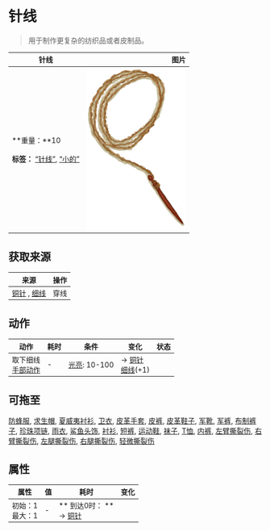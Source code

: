 # 针线  
> 用于制作更复杂的纺织品或者皮制品。  
  
  针线  |   图片   
 ----  |  ----:   
 **重量：**10<br><br>**标签：**	[“针线”](tag_ThreadedNeedle.md), [“小的”](tag_Tiny.md)  |  ![](Sprite/ThreadedNeedleCopper.png)   
  
## 获取来源  
来源  |  操作  
----  |  ----  
[铜针](CopperNeedle.md) , [细线](CordFiber.md)  |  穿线  
## 动作  
动作  |  耗时  |  条件  |  变化  |  状态  
----  |  ----  |  ----  |  ----  |  ----  
取下细线<br>[手部动作](HandAction.md)  |  -  |  [光亮](Light.md): 10-100  |  → [铜针](CopperNeedle.md)<br>[细线](CordFiber.md)(+1)<br>  |    
## 可拖至  
[防蜂服](BeeSuit.md), [求生帽](HatSurvival.md), [夏威夷衬衫](HawaiianShirt.md), [卫衣](HoodieRetromation.md), [皮革手套](LeatherGloves.md), [皮裤](LeatherPants.md), [皮革鞋子](LeatherShoes.md), [军靴](MilitaryBoots.md), [军裤](MilitaryPants.md), [布制裤子](PantsCloth.md), [珍珠项链](PearlNecklace.md), [雨衣](Raincoat.md), [鲨鱼头饰](SharkHeadpiece.md), [衬衫](ShirtFiber.md), [短裤](Shorts.md), [运动鞋](Sneakers.md), [袜子](Socks.md), [T恤](T-Shirt.md), [内裤](Underwear.md), [左臂撕裂伤](W_ArmLacerationL.md), [右臂撕裂伤](W_ArmLacerationR.md), [左腿撕裂伤](W_LegLacerationL.md), [右腿撕裂伤](W_LegLacerationR.md), [轻微撕裂伤](W_MinorLaceration.md)  
## 属性   
属性  |  值  |  耗时  |  变化  
----  |  ----  |  ----  |  ----  
  |  初始：1<br>最大：1  |  -  |  ** 到达0时： **<br>→ [铜针](CopperNeedle.md)  
